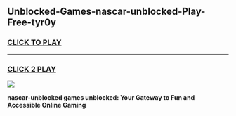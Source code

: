 
## Unblocked-Games-nascar-unblocked-Play-Free-tyr0y
<h3>
<a href="https://premium76.site?title=nascar-unblocked&ref=23A">CLICK TO PLAY</a></h3>
<hr>

<h3>
<a href="https://premium76.site?title=nascar-unblocked&ref=23A">CLICK 2 PLAY</a>
  
</h3>

<a href="https://premium76.site?title=nascar-unblocked&ref=23A"><img src="https://clearcache.store/games.png"></a>


**nascar-unblocked games unblocked: Your Gateway to Fun and Accessible Online Gaming**
